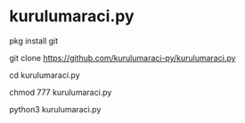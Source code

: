 # kurulumaraci.py
pkg install git 


git clone https://github.com/kurulumaraci-py/kurulumaraci.py

cd kurulumaraci.py 

chmod 777 kurulumaraci.py 

python3 kurulumaraci.py

